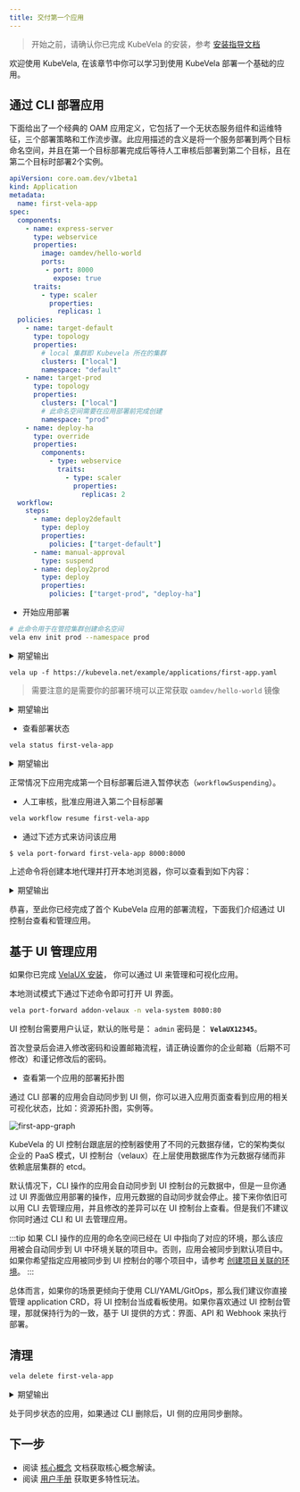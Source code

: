 ```yaml
---
title: 交付第一个应用
---
```


> 开始之前，请确认你已完成 KubeVela 的安装，参考 [安装指导文档](./install.mdx)

欢迎使用 KubeVela, 在该章节中你可以学习到使用 KubeVela 部署一个基础的应用。

## 通过 CLI 部署应用

下面给出了一个经典的 OAM 应用定义，它包括了一个无状态服务组件和运维特征，三个部署策略和工作流步骤。此应用描述的含义是将一个服务部署到两个目标命名空间，并且在第一个目标部署完成后等待人工审核后部署到第二个目标，且在第二个目标时部署2个实例。

```yaml
apiVersion: core.oam.dev/v1beta1
kind: Application
metadata:
  name: first-vela-app
spec:
  components:
    - name: express-server
      type: webservice
      properties:
        image: oamdev/hello-world
        ports:
         - port: 8000
           expose: true
      traits:
        - type: scaler
          properties:
            replicas: 1
  policies:
    - name: target-default
      type: topology
      properties:
        # local 集群即 Kubevela 所在的集群
        clusters: ["local"]
        namespace: "default"
    - name: target-prod
      type: topology
      properties:
        clusters: ["local"]
        # 此命名空间需要在应用部署前完成创建
        namespace: "prod"
    - name: deploy-ha
      type: override
      properties:
        components:
          - type: webservice
            traits:
              - type: scaler
                properties:
                  replicas: 2
  workflow:
    steps:
      - name: deploy2default
        type: deploy
        properties:
          policies: ["target-default"]
      - name: manual-approval
        type: suspend
      - name: deploy2prod
        type: deploy
        properties:
          policies: ["target-prod", "deploy-ha"]
```

* 开始应用部署

```bash
# 此命令用于在管控集群创建命名空间
vela env init prod --namespace prod
```

<details>
<summary>期望输出</summary>

```console
environment prod with namespace prod created
```
</details>

```
vela up -f https://kubevela.net/example/applications/first-app.yaml
```

> 需要注意的是需要你的部署环境可以正常获取 `oamdev/hello-world` 镜像

<details>
<summary>期望输出</summary>

```console
Applying an application in vela K8s object format...
I0516 15:45:18.123356   27156 apply.go:107] "creating object" name="first-vela-app" resource="core.oam.dev/v1beta1, Kind=Application"
✅ App has been deployed 🚀🚀🚀
    Port forward: vela port-forward first-vela-app
             SSH: vela exec first-vela-app
         Logging: vela logs first-vela-app
      App status: vela status first-vela-app
        Endpoint: vela status first-vela-app --endpoint
Application prod/first-vela-app applied.
```
</details>

* 查看部署状态

```bash
vela status first-vela-app
```

<details>
<summary>期望输出</summary>

```console
About:

  Name:      	first-vela-app
  Namespace: 	prod
  Created at:	2022-05-16 15:45:18 +0800 CST
  Status:    	workflowSuspending

Workflow:

  ...

Services:

  - Name: express-server
    Cluster: local  Namespace: default
    Type: webservice
    Healthy Ready:1/1
    Traits:
      ✅ scaler
```
</details>

正常情况下应用完成第一个目标部署后进入暂停状态（`workflowSuspending`）。

* 人工审核，批准应用进入第二个目标部署

```bash
vela workflow resume first-vela-app
```

* 通过下述方式来访问该应用

```bash
$ vela port-forward first-vela-app 8000:8000
```

上述命令将创建本地代理并打开本地浏览器，你可以查看到如下内容：

<details>
<summary>期望输出</summary>

```
<xmp>
Hello KubeVela! Make shipping applications more enjoyable. 

...snip...
```
</details>

恭喜，至此你已经完成了首个 KubeVela 应用的部署流程，下面我们介绍通过 UI 控制台查看和管理应用。


## 基于 UI 管理应用

如果你已完成 [VelaUX 安装](./install.mdx#2-install-velaux)， 你可以通过 UI 来管理和可视化应用。

本地测试模式下通过下述命令即可打开 UI 界面。

```bash
vela port-forward addon-velaux -n vela-system 8080:80
```

UI 控制台需要用户认证，默认的账号是： `admin` 密码是： **`VelaUX12345`**。

首次登录后会进入修改密码和设置邮箱流程，请正确设置你的企业邮箱（后期不可修改）和谨记修改后的密码。

* 查看第一个应用的部署拓扑图

通过 CLI 部署的应用会自动同步到 UI 侧，你可以进入应用页面查看到应用的相关可视化状态，比如：资源拓扑图，实例等。

![first-app-graph](https://kubevela.io/images/1.5/first-app-graph.jpg)

KubeVela 的 UI 控制台跟底层的控制器使用了不同的元数据存储，它的架构类似企业的 PaaS 模式，UI 控制台（velaux）在上层使用数据库作为元数据存储而非依赖底层集群的 etcd。

默认情况下，CLI 操作的应用会自动同步到 UI 控制台的元数据中，但是一旦你通过 UI 界面做应用部署的操作，应用元数据的自动同步就会停止。接下来你依旧可以用 CLI 去管理应用，并且修改的差异可以在 UI 控制台上查看。但是我们不建议你同时通过 CLI 和 UI 去管理应用。

:::tip
如果 CLI 操作的应用的命名空间已经在 UI 中指向了对应的环境，那么该应用被会自动同步到 UI 中环境关联的项目中。否则，应用会被同步到默认项目中。
如果你希望指定应用被同步到 UI 控制台的哪个项目中，请参考 [创建项目关联的环境](how-to/dashboard/user/project.md#创建项目关联的环境)。
:::

总体而言，如果你的场景更倾向于使用 CLI/YAML/GitOps，那么我们建议你直接管理 application CRD，将 UI 控制台当成看板使用。如果你喜欢通过 UI 控制台管理，那就保持行为的一致，基于 UI 提供的方式：界面、API 和 Webhook 来执行部署。

## 清理

```bash
vela delete first-vela-app
```

<details>
<summary>期望输出</summary>

```console
Deleting Application "first-vela-app"
app "first-vela-app" deleted from namespace "prod"
```
</details>

处于同步状态的应用，如果通过 CLI 删除后，UI 侧的应用同步删除。

## 下一步

- 阅读 [核心概念](./getting-started/core-concept.md) 文档获取核心概念解读。
- 阅读 [用户手册](./tutorials/webservice.mdx) 获取更多特性玩法。
